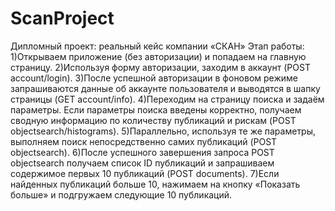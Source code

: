 # ScanProject
Дипломный проект: реальный кейс компании «СКАН»
Этап работы:
1)Открываем приложение (без авторизации) и попадаем на главную страницу.
2)Используя форму авторизации, заходим в аккаунт (POST account/login).
3)После успешной авторизации в фоновом режиме запрашиваются данные об аккаунте пользователя и выводятся в шапку страницы (GET account/info).
4)Переходим на страницу поиска и задаём параметры. Если параметры поиска введены корректно, получаем сводную информацию по количеству публикаций и рискам (POST objectsearch/histograms).
5)Параллельно, используя те же параметры, выполняем поиск непосредственно самих публикаций (POST objectsearch).
6)После успешного завершения запроса POST objectsearch получаем список ID публикаций и запрашиваем содержимое первых 10 публикаций (POST documents).
7)Если найденных публикаций больше 10, нажимаем на кнопку «Показать больше» и подгружаем следующие 10 публикаций.

